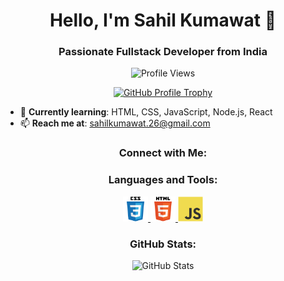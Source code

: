 <h1 align="center">Hello, I'm Sahil Kumawat 👋</h1>
<h3 align="center">Passionate Fullstack Developer from India</h3>

<p align="center">  
  <img src="https://komarev.com/ghpvc/?username=sahilkumawat0202&label=Profile%20Views&color=0e75b6&style=flat" alt="Profile Views"/>
</p>

<p align="center">
  <a href="https://github.com/ryo-ma/github-profile-trophy">
    <img src="https://github-profile-trophy.vercel.app/?username=sahilkumawat0202" alt="GitHub Profile Trophy"/>
  </a>
</p>

- 🌱 **Currently learning**: HTML, CSS, JavaScript, Node.js, React
- 📫 **Reach me at**: [sahilkumawat.26@gmail.com](mailto:sahilkumawat.26@gmail.com)

<h3 align="center">Connect with Me:</h3>
<p align="center">
  <!-- Add your social links here -->
</p>

<h3 align="center">Languages and Tools:</h3>
<p align="center">
  <a href="https://www.w3schools.com/css/" target="_blank" rel="noreferrer">
    <img src="https://raw.githubusercontent.com/devicons/devicon/master/icons/css3/css3-original-wordmark.svg" alt="CSS3" width="40" height="40"/>
  </a>
  <a href="https://www.w3.org/html/" target="_blank" rel="noreferrer">
    <img src="https://raw.githubusercontent.com/devicons/devicon/master/icons/html5/html5-original-wordmark.svg" alt="HTML5" width="40" height="40"/>
  </a>
  <a href="https://developer.mozilla.org/en-US/docs/Web/JavaScript" target="_blank" rel="noreferrer">
    <img src="https://raw.githubusercontent.com/devicons/devicon/master/icons/javascript/javascript-original.svg" alt="JavaScript" width="40" height="40"/>
  </a>
  <!-- Add more tools here if needed -->
</p>


<h3 align="center">GitHub Stats:</h3>
<p align="center">
  <img src="https://github-readme-stats.vercel.app/api?username=sahilkumawat0202&show_icons=true&locale=en" alt="GitHub Stats"/>
</p>

